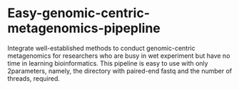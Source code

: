 # Easy-genomic-centric-metagenomics-pipepline
Integrate well-established methods to conduct genomic-centric metagenomics for researchers who are busy in wet experiment but have no time in learning bioinformatics. This pipeline is easy to use with only 2parameters, namely, the directory with paired-end fastq and the number of threads, required.
